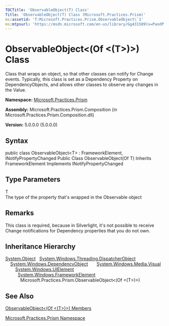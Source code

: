 ```yaml
---
TOCTitle: 'ObservableObject(T) Class'
Title: 'ObservableObject(T) Class (Microsoft.Practices.Prism)'
ms:assetid: 'T:Microsoft.Practices.Prism.ObservableObject\`1'
ms:mtpsurl: 'https://msdn.microsoft.com/en-us/library/Gg431509(v=PandP.50)'
---
```



# ObservableObject&lt;(Of &lt;(T&gt;)&gt;) Class

Class that wraps an object, so that other classes can notify for Change events. Typically, this class is set as a Dependency Property on DependencyObjects, and allows other classes to observe any changes in the Value.

**Namespace:** [Microsoft.Practices.Prism](https://msdn.microsoft.com/library/microsoft.practices.prism)
**Assembly:** Microsoft.Practices.Prism.Composition (in Microsoft.Practices.Prism.Composition.dll)

**Version:** 5.0.0.0 (5.0.0.0)

## Syntax

public class ObservableObject&lt;T&gt; : FrameworkElement, INotifyPropertyChanged Public Class ObservableObject(Of T) Inherits FrameworkElement Implements INotifyPropertyChanged
## Type Parameters

<span id="templatesToggle"></span>
T  
The type of the property that's wrapped in the Observable object

## Remarks

 This class is required, because in Silverlight, it's not possible to receive Change notifications for Dependency properties that you do not own.

## Inheritance Hierarchy

<span id="familyToggle"></span>[System.Object](http://msdn.microsoft.com/en-us/library/e5kfa45b)
  [System.Windows.Threading.DispatcherObject](http://msdn.microsoft.com/en-us/library/ms615925)
    [System.Windows.DependencyObject](http://msdn.microsoft.com/en-us/library/ms589309)
      [System.Windows.Media.Visual](http://msdn.microsoft.com/en-us/library/ms635637)
        [System.Windows.UIElement](http://msdn.microsoft.com/en-us/library/ms590078)
          [System.Windows.FrameworkElement](http://msdn.microsoft.com/en-us/library/ms602714)
            Microsoft.Practices.Prism.ObservableObject&lt;(Of &lt;(T&gt;)&gt;)

## See Also

[ObservableObject&lt;(Of &lt;(T&gt;)&gt;) Members](https://msdn.microsoft.com/allmembers.t:microsoft.practices.prism.observableobject%601)

[Microsoft.Practices.Prism Namespace](https://msdn.microsoft.com/library/microsoft.practices.prism)
